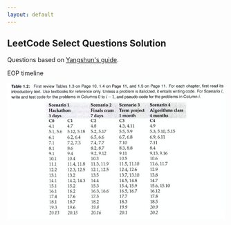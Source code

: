 ```yaml
---
layout: default
---
```

## LeetCode Select Questions Solution


Questions based on [Yangshun's guide](https://yangshun.github.io/tech-interview-handbook/best-practice-questions/
).

EOP timeline

![Image of Yaktocat](EOP.png)

